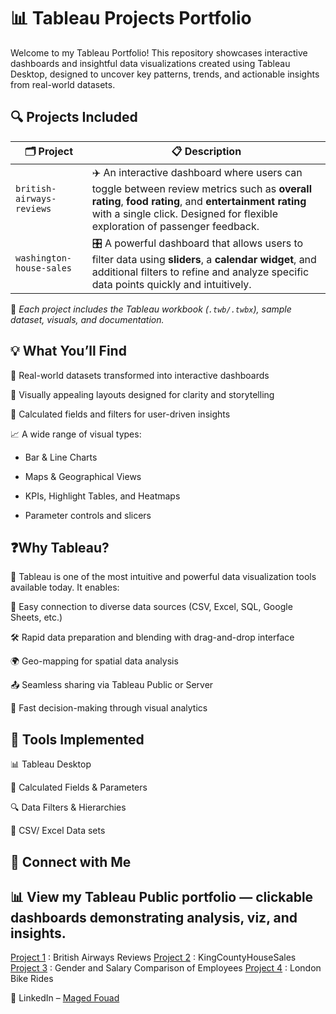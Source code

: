 # 📊 **Tableau Projects Portfolio**
Welcome to my Tableau Portfolio!
This repository showcases interactive dashboards and insightful data visualizations created using Tableau Desktop, designed to uncover key patterns, trends, and actionable insights from real-world datasets.

## 🔍 **Projects Included**

| 🗂 Project                         | 📋 Description |
|----------------------------------|----------------|
| `british-airways-reviews` | ✈️ An interactive dashboard where users can toggle between review metrics such as **overall rating**, **food rating**, and **entertainment rating** with a single click. Designed for flexible exploration of passenger feedback. |
| `washington-house-sales`  | 🎛️ A powerful dashboard that allows users to filter data using **sliders**, a **calendar widget**, and additional filters to refine and analyze specific data points quickly and intuitively. |

📁 *Each project includes the Tableau workbook (`.twb/.twbx`), sample dataset, visuals, and documentation.*

## 💡 **What You’ll Find**
📁 Real-world datasets transformed into interactive dashboards

🎨 Visually appealing layouts designed for clarity and storytelling

🔄 Calculated fields and filters for user-driven insights

📈 A wide range of visual types:

- Bar & Line Charts

- Maps & Geographical Views

- KPIs, Highlight Tables, and Heatmaps

- Parameter controls and slicers

## ❓**Why Tableau?**
🧠 Tableau is one of the most intuitive and powerful data visualization tools available today. It enables:

🔗 Easy connection to diverse data sources (CSV, Excel, SQL, Google Sheets, etc.)

🛠️ Rapid data preparation and blending with drag-and-drop interface

🌍 Geo-mapping for spatial data analysis

📤 Seamless sharing via Tableau Public or Server

💼 Fast decision-making through visual analytics

## 🧰 **Tools Implemented**
📊 Tableau Desktop

📌 Calculated Fields & Parameters

🔍 Data Filters & Hierarchies

📁 CSV/ Excel Data sets

## 🤝 **Connect with Me**

## 📊 **View my Tableau Public portfolio** — clickable dashboards demonstrating analysis, viz, and insights.
[Project 1](https://public.tableau.com/app/profile/maged.fouad/viz/Project_1BritishAirwaysReviews/Dashboard1) : British Airways Reviews
[Project 2](https://public.tableau.com/app/profile/maged.fouad/viz/Project_2KingCountyHouseSales/KingCountyHouseSales) : KingCountyHouseSales
[Project 3](https://public.tableau.com/app/profile/maged.fouad/viz/Project_3GenderandSalaryComparisonofEmployees/Dashboard1) : Gender and Salary Comparison of Employees
[Project 4](https://public.tableau.com/app/profile/maged.fouad/viz/Project_4LondonBikeRides/Dashboard1) : London Bike Rides

🔗 LinkedIn – [Maged Fouad](https://www.linkedin.com/in/mfouadmohamed325/)

